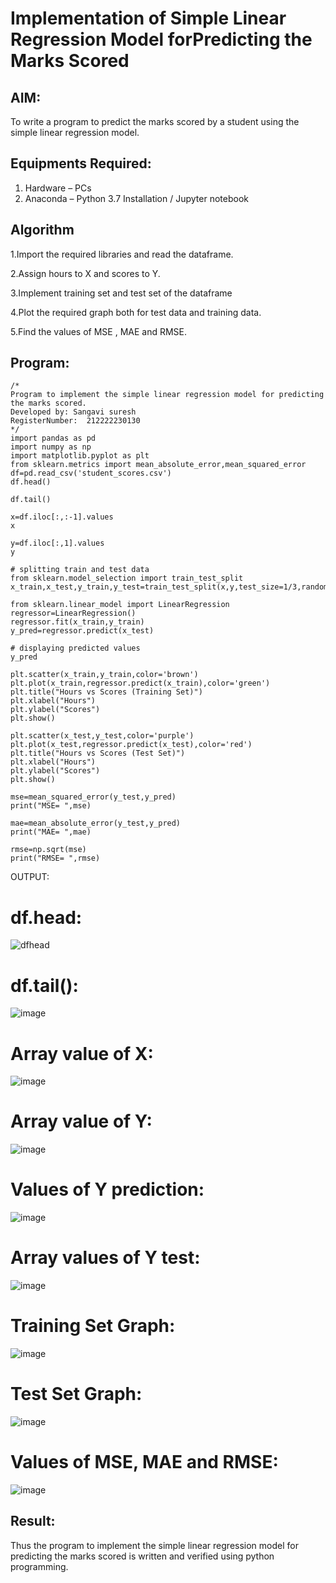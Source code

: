 # Implementation of Simple Linear Regression Model forPredicting the Marks Scored

## AIM:
To write a program to predict the marks scored by a student using the simple linear regression model. 

## Equipments Required:
1. Hardware – PCs
2. Anaconda – Python 3.7 Installation / Jupyter notebook

## Algorithm
1.Import the required libraries and read the dataframe.

2.Assign hours to X and scores to Y.

3.Implement training set and test set of the dataframe

4.Plot the required graph both for test data and training data.

5.Find the values of MSE , MAE and RMSE.




## Program:
```
/*
Program to implement the simple linear regression model for predicting the marks scored.
Developed by: Sangavi suresh
RegisterNumber:  212222230130
*/
import pandas as pd
import numpy as np
import matplotlib.pyplot as plt
from sklearn.metrics import mean_absolute_error,mean_squared_error
df=pd.read_csv('student_scores.csv')
df.head()

df.tail()

x=df.iloc[:,:-1].values
x

y=df.iloc[:,1].values
y

# splitting train and test data
from sklearn.model_selection import train_test_split
x_train,x_test,y_train,y_test=train_test_split(x,y,test_size=1/3,random_state=0)

from sklearn.linear_model import LinearRegression
regressor=LinearRegression()
regressor.fit(x_train,y_train)
y_pred=regressor.predict(x_test)

# displaying predicted values
y_pred

plt.scatter(x_train,y_train,color='brown')
plt.plot(x_train,regressor.predict(x_train),color='green')
plt.title("Hours vs Scores (Training Set)")
plt.xlabel("Hours")
plt.ylabel("Scores")
plt.show()

plt.scatter(x_test,y_test,color='purple')
plt.plot(x_test,regressor.predict(x_test),color='red')
plt.title("Hours vs Scores (Test Set)")
plt.xlabel("Hours")
plt.ylabel("Scores")
plt.show()

mse=mean_squared_error(y_test,y_pred)
print("MSE= ",mse)

mae=mean_absolute_error(y_test,y_pred)
print("MAE= ",mae)

rmse=np.sqrt(mse)
print("RMSE= ",rmse)
```
OUTPUT:

# df.head:
![dfhead](https://github.com/Sangavi-suresh/Implementation-of-Simple-Linear-Regression-Model-for-Predicting-the-Marks-Scored/assets/118541861/04f1a590-2d23-4ecd-8965-1452b404da8e)





# df.tail():
![image](https://github.com/Sangavi-suresh/Implementation-of-Simple-Linear-Regression-Model-for-Predicting-the-Marks-Scored/assets/118541861/8f1902a2-9314-49f6-8080-38c2b30391f6)




# Array value of X:

![image](https://github.com/Sangavi-suresh/Implementation-of-Simple-Linear-Regression-Model-for-Predicting-the-Marks-Scored/assets/118541861/9617c242-3a97-4e01-8f7a-e3ed020b5f99)


# Array value of Y:
![image](https://github.com/Sangavi-suresh/Implementation-of-Simple-Linear-Regression-Model-for-Predicting-the-Marks-Scored/assets/118541861/40bbddba-8456-40fc-a7c9-55b41ee38c16)



# Values of Y prediction:

![image](https://github.com/Sangavi-suresh/Implementation-of-Simple-Linear-Regression-Model-for-Predicting-the-Marks-Scored/assets/118541861/cf0d401f-8738-436b-b438-e4de83e91c76)



# Array values of Y test:

![image](https://github.com/Sangavi-suresh/Implementation-of-Simple-Linear-Regression-Model-for-Predicting-the-Marks-Scored/assets/118541861/023c45ea-6fbe-455d-8e8d-5a7b8cf2ebef)




# Training Set Graph: 

![image](https://github.com/Sangavi-suresh/Implementation-of-Simple-Linear-Regression-Model-for-Predicting-the-Marks-Scored/assets/118541861/bb60cc5e-5fe6-4abf-b247-51672abd4905)



# Test Set Graph:

![image](https://github.com/Sangavi-suresh/Implementation-of-Simple-Linear-Regression-Model-for-Predicting-the-Marks-Scored/assets/118541861/513728a6-4072-4975-994a-6343eac54dc0)



# Values of MSE, MAE and RMSE:

![image](https://github.com/Sangavi-suresh/Implementation-of-Simple-Linear-Regression-Model-for-Predicting-the-Marks-Scored/assets/118541861/ecaabc16-6e96-43ad-b7c8-ab2bfba1880b)



## Result:
Thus the program to implement the simple linear regression model for predicting the marks scored is written and verified using python programming.
